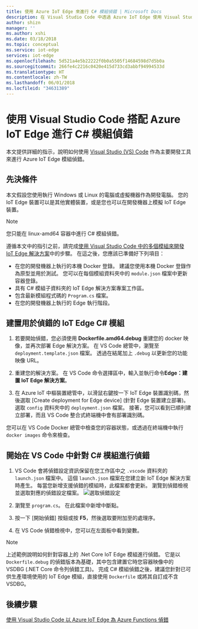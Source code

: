 ```yaml
---
title: 使用 Azure IoT Edge 來進行 C# 模組偵錯 | Microsoft Docs
description: 在 Visual Studio Code 中透過 Azure IoT Edge 使用 Visual Studio Code 來進行 C# 模組偵錯。
author: shizn
manager: ''
ms.author: xshi
ms.date: 03/18/2018
ms.topic: conceptual
ms.service: iot-edge
services: iot-edge
ms.openlocfilehash: 5d521a4e5b22222f0b0a5505f14684598d7d5b0a
ms.sourcegitcommit: 266fe4c2216c0420e415d733cd3abbf94994533d
ms.translationtype: HT
ms.contentlocale: zh-TW
ms.lasthandoff: 06/01/2018
ms.locfileid: "34631389"
---
```

# <a name="use-visual-studio-code-to-debug-a-c-module-with-azure-iot-edge"></a>使用 Visual Studio Code 搭配 Azure IoT Edge 進行 C# 模組偵錯
本文提供詳細的指示，說明如何使用 [Visual Studio (VS) Code](https://code.visualstudio.com/) 作為主要開發工具來進行 Azure IoT Edge 模組偵錯。

## <a name="prerequisites"></a>先決條件
本文假設您使用執行 Windows 或 Linux 的電腦或虛擬機器作為開發電腦。 您的 IoT Edge 裝置可以是其他實體裝置，或是您也可以在開發機器上模擬 IoT Edge 裝置。

> [!NOTE]
> 您只能在 linux-amd64 容器中進行 C# 模組偵錯。

遵循本文中的指引之前，請完成[使用 Visual Studio Code 中的多個模組來開發 IoT Edge 解決方案](tutorial-multiple-modules-in-vscode.md)中的步驟。 在這之後，您應該已準備好下列項目：
- 在您的開發機器上執行的本機 Docker 登錄。 建議您使用本機 Docker 登錄作為原型並用於測試。 您可以在每個模組資料夾中的 `module.json` 檔案中更新容器登錄。
- 具有 C# 模組子資料夾的 IoT Edge 解決方案專案工作區。
- 包含最新模組程式碼的 `Program.cs` 檔案。
- 在您的開發機器上執行的 Edge 執行階段。

## <a name="build-your-iot-edge-c-module-for-debugging"></a>建置用於偵錯的 IoT Edge C# 模組
1. 若要開始偵錯，您必須使用 **Dockerfile.amd64.debug** 重建您的 docker 映像，並再次部署 Edge 解決方案。 在 VS Code 總管中，瀏覽至 `deployment.template.json` 檔案。 透過在結尾加上 `.debug` 以更新您的功能映像 URL。

2. 重建您的解決方案。 在 VS Code 命令選擇區中，輸入並執行命令**Edge：建置 IoT Edge 解決方案**。

3. 在 Azure IoT 中樞裝置總管中，以滑鼠右鍵按一下 IoT Edge 裝置識別碼，然後選取 [Create deployment for Edge device] \(針對 Edge 裝置建立部署\)。 選取 `config` 資料夾中的 `deployment.json` 檔案。 接著，您可以看到已順利建立部署，而且 VS Code 整合式終端機中會有部署識別碼。

您可以在 VS Code Docker 總管中檢查您的容器狀態，或透過在終端機中執行 `docker images` 命令來檢查。

## <a name="start-debugging-c-module-in-vs-code"></a>開始在 VS Code 中針對 C# 模組進行偵錯
1. VS Code 會將偵錯設定資訊保留在您工作區中之 `.vscode` 資料夾的 `launch.json` 檔案中。 這個 `launch.json` 檔案在您建立新 IoT Edge 解決方案時產生。 每當您新增支援偵錯的模組時，此檔案都會更新。 瀏覽到偵錯檢視並選取對應的偵錯設定檔案。
    ![選取偵錯設定](./media/how-to-debug-csharp-function/select-debug-configuration.jpg)

2. 瀏覽至 `program.cs`。 在此檔案中新增中斷點。

3. 按一下 [開始偵錯] 按鈕或按 **F5**，然後選取要附加至的處理序。

4. 在 VS Code 偵錯檢視中，您可以在左面板中看到變數。 

> [!NOTE]
> 上述範例說明如何針對容器上的 .Net Core IoT Edge 模組進行偵錯。 它是以 `Dockerfile.debug` 的偵錯版本為基礎，其中包含建置它時您容器映像中的 VSDBG (.NET Core 命令列偵錯工具)。 完成 C# 模組偵錯之後，建議您針對已可供生產環境使用的 IoT Edge 模組，直接使用 `Dockerfile` 或將其自訂成不含 VSDBG。

## <a name="next-steps"></a>後續步驟

[使用 Visual Studio Code 以 Azure IoT Edge 為 Azure Functions 偵錯](how-to-vscode-debug-azure-function.md)

